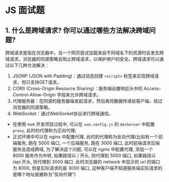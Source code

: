 # JS 面试题

## 1. 什么是跨域请求? 你可以通过哪些方法解决跨域问题?

跨域请求是指在浏览器中，当一个网页尝试加载来自不同域名下的资源时会发生跨域请求。浏览器的同源策略会阻止跨域请求，以保护用户的安全。跨域请求可以通过以下几种方法解决： 
1. JSONP (JSON with Padding)：通过动态创建 `<script>` 标签来实现跨域请求，但只支持GET请求。 
2. CORS (Cross-Origin Resource Sharing)：服务端设置响应头中的 Access-Control-Allow-Origin 字段来允许跨域请求。 
3. 代理服务器：在同源的服务器端发起请求，然后再将数据传递给客户端，绕过浏览器的同源策略。 
4. WebSocket：通过WebSocket协议进行跨域通信。

- 在使用 vue 开发项目过程中, 可以在 `vue.config.js` 的 `devServer` 中配置 `proxy`, 此时的代理称为正向代理; 
- 正式环境中可以在 nginx 中配置代理, 此时的代理称为反向代理(比如有一个前端服务, 跑在 5000 端口, 一个后端服务, 跑在 3000 端口, 此时前端请求后端服务会造成跨域, 为了解决这个问题, 可以在 nginx 中配置代理, 添加一个 8000 服务作为中转, 如果路径以 / 开头, 则代理到 5000 端口, 如果路径以 /api 开头, 则代理到 3000 端口. 此时浏览器的 network 中显示的 url 的端口为 8000, 但是实际请求的是 3000 端口, 这种客户端不知道服务端实际请求的是哪个地址就被称为"反向代理")
